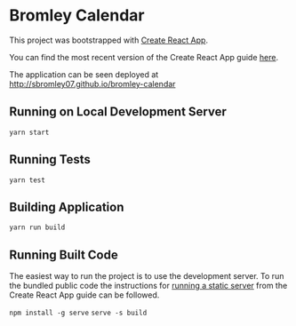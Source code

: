 # Bromley Calendar

This project was bootstrapped with [Create React App](https://github.com/facebookincubator/create-react-app).

You can find the most recent version of the Create React App guide [here](https://github.com/facebookincubator/create-react-app/blob/master/packages/react-scripts/template/README.md).

The application can be seen deployed at http://sbromley07.github.io/bromley-calendar

## Running on Local Development Server
`yarn start`

## Running Tests
`yarn test`

## Building Application
`yarn run build`

## Running Built Code
The easiest way to run the project is to use the development server.  To run the bundled public code the instructions for [running a static server](https://github.com/facebook/create-react-app/blob/master/packages/react-scripts/template/README.md#static-server) from the Create React App guide can be followed.

`npm install -g serve`
`serve -s build`